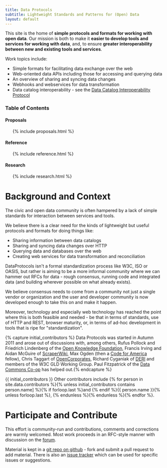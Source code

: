 ```yaml
---
title: Data Protocols
subtitle: Lightweight Standards and Patterns for (Open) Data
layout: default
---
```


This site is the home of **simple protocols and formats for working
with open data**. Our mission is both to make it **easier to develop
tools and services for working with data**, and, to ensure **greater
interoperability between new and existing tools and services**.

Work topics include:

- Simple formats for facilitating data exchange over the web
- Web-oriented data APIs including those for accessing and querying data
- An overview of sharing and syncing data changes
- Webhooks and webservices for data transformation
- Data catalog interoperability - see the [Data Catalog Interoperability
  Protocol](http://spec.datacatalogs.org/)

<div class="toc">
  <h3>Table of Contents</h3>

  <h4>Proposals</h4>
  <ul>
    {% include proposals.html %}
  </ul>

  <h4>Reference</h4>
  <ul>
    {% include reference.html %}
  </ul>

  <h4>Research</h4>
  <ul>
    {% include research.html %}
  </ul>
</div>

Background and Context
======================

The civic and open data community is often hampered by a lack of simple
standards for interaction between services and tools.

We believe there is a clear need for the kinds of lightweight but useful
protocols and formats for doing things like:

-   Sharing information between data catalogs
-   Sharing and syncing data changes over HTTP
-   Querying data and databases over the web
-   Creating web services for data transformation and reconciliation

DataProtocols isn't a formal standardization process like W3C, ISO or
OASIS, but rather is aiming to be a more informal community where we can
hammer out RFCs for data - rough consensus, running code and integrated
data (and building wherever possible on what already exists).

We believe consensus needs to come from a community not just a single
vendor or organization and the user and developer community is now
developed enough to take this on and make it happen.

Moreover, technology and especially web technology has reached the point
where this is both feasible and needed - be that in terms of standards,
use of HTTP and REST, browser maturity, or, in terms of ad-hoc
development in tools that is ripe for "standardization".

{% capture initial_contributors %}
Data Protocols was started in Autumn 2011 and arose out of discussions
with, among others, Rufus Pollock and Friedrich Lindenberg of the [Open
Knowledge Foundation](http://okfn.org/), Francis Irving and Aidan
McGuire of [ScraperWiki](http://scraperwiki.com/), Max Ogden (then a
[Code for America](http://codeforamerica.com/) fellow), Chris Taggart of
[OpenCorporates](http://opencorporates.com/), Richard Cyganiak of
[DERI](http://www.deri.ie/) and members of the W3C GLD Working Group.
Paul Fitzpatrick of the [Data Commons Co-op](http://datacommons.coop)
has helped out.{% endcapture %}

{{ initial_contributors }}
Other contributors include
{% for person in site.data.contributors %}{% unless initial_contributors contains person.name] %}{% if forloop.last %}and {% endif %}{{ person.name }}{% unless forloop.last %}, {% endunless %}{% endunless %}{% endfor %}.

Participate and Contribute
==========================

This effort is community-run and contributions, comments and corrections are
warmly welcomed. Most work proceeds in an RFC-style manner with discussion on
the [forum][forum].

Material is kept in a [git repo on github][repo] - fork and submit a pull
request to add material. There is also an [issue tracker][issues] which can be
used for specific issues or suggestions.

[forum]: https://discuss.okfn.org/c/open-knowledge-labs
[repo]: https://github.com/okfn/specs
[issues]: https://github.com/okfn/specs/issues

